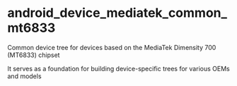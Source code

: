# android_device_mediatek_common_mt6833
Common device tree for devices based on the MediaTek Dimensity 700 (MT6833) chipset

It serves as a foundation for building device-specific trees for various OEMs and models
